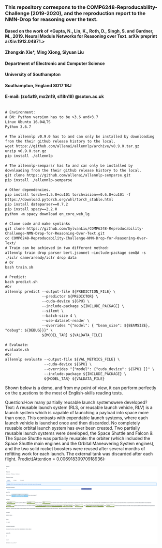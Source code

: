 ### This repository correspons to the COMP6248-Reproducability-Challenge (2019-2020), and the reproduction report to the NMN-Drop for reasoning over the text.

#### Based on the work of <Gupta, N., Lin, K., Roth, D., Singh, S. and Gardner, M., 2019. Neural Module Networks for Reasoning over Text. arXiv preprint arXiv:1912.04971.>

#### Zhongxin Xie*, Ming Xiong, Siyuan Liu

#### Department of Electronic and Computer Science 

#### University of Southampton

#### Southampton, England SO17 1BJ

#### E-mail: (zx4a19, mx2n19, sl18n19) @soton.ac.uk

```

# Environment: 
# BN: Python version has to be >3.6 and<3.7
Linux Ubuntu 16.04LTS
Python 3.6.7

# The allennlp v0.9.0 has to and can only be installed by downloading from the their github release history to the local.
wget https://github.com/allenai/allennlp/archive/v0.9.0.tar.gz
unzip v0.9.0.tar.gz
pip install ./allennlp

# The allennlp-semparsr has to and can only be installed by downloading from the their github release history to the local.
git clone https://github.com/allenai/allennlp-semparse.git
pip install ./allennlp-semparse

# Other dependencies.
pip install torch==1.5.0+cu101 torchvision==0.6.0+cu101 -f https://download.pytorch.org/whl/torch_stable.html
pip install dateparser==0.7.2
pip install spacy==2.2.0
python -m spacy download en_core_web_lg

# Clone code and make symlinks
git clone https://github.com/SylvanLiu/COMP6248-Reproducability-Challenge-NMN-Drop-for-Reasoning-Over-Text.git
cd COMP6248-Reproducability-Challenge-NMN-Drop-for-Reasoning-Over-Text/
# Train can be achieved in two different method:
allennlp train drop parser bert.jsonnet –include-package semQA -s ./iclr cameraready/iclr drop data
# Or
bash train.sh

# Predict:
bash predict.sh
#Or
allennlp predict --output-file ${PREDICTION_FILE} \
                 --predictor ${PREDICTOR} \
                 --cuda-device ${GPU} \
                 --include-package ${INCLUDE_PACKAGE} \
                 --silent \
                 --batch-size 4 \
                 --use-dataset-reader \
                 --overrides "{"model": { "beam_size": ${BEAMSIZE}, "debug": ${DEBUG}}}" \
                 ${MODEL_TAR} ${VALDATA_FILE}

# Evaluate:
evaluate.sh
#Or
allennlp evaluate --output-file ${VAL_METRICS_FILE} \
                  --cuda-device ${GPU} \
                  --overrides "{"model": {"cuda_device": ${GPU} }}" \
                  --include-package ${INCLUDE_PACKAGE} \
                  ${MODEL_TAR} ${VALDATA_FILE}
```

Shown below is a demo, and from my point of view, it can perform perfectly on the questions to the most of English-skills reading tests.

Question:How many partially reusable launch systemswere developed?
Text: A reusable launch system (RLS, or reusable launch vehicle, RLV) is a launch system which is capable of launching a payload into space more than once. This contrasts with expendable launch systems, where each launch vehicle is launched once and then discarded. No completely reusable orbital launch system has ever been created. Two partially reusable launch systems were developed, the Space Shuttle and Falcon 9. The Space Shuttle was partially reusable: the orbiter (which included the Space Shuttle main engines and the Orbital Maneuvering System engines), and the two solid rocket boosters were reused after several months of refitting work for each launch. The external tank was discarded after each flight.
Predict(Attention = 0.00691830970918936): 

![alt text](demo-1.png)
